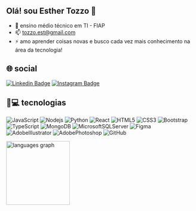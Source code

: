 ## Olá! sou Esther Tozzo 👋

- 🔭 ensino médio técnico em TI - FIAP
- 📫 tozzo.est@gmail.com
- ⚡ amo aprender coisas novas e busco cada vez mais conhecimento na área da tecnologia!

## 🌐 social
[![Linkedin Badge](https://img.shields.io/badge/-linkedin-blue?style=flat-square&logo=Linkedin&logoColor=white&link=https://www.linkedin.com/in/esthertozzo/)](https://www.linkedin.com/in/esthertozzo/)
[![Instagram Badge](https://img.shields.io/badge/-instagram-purple?style=flat-square&logo=instagram&logoColor=white&link=https://www.instagram.com/esthertozzo/?hl=pt-br)](https://instagram.com/esthertozzo)

## 🚀💻 tecnologias

![JavaScript](https://img.shields.io/badge/-JavaScript-black?style=flat-square&logo=javascript)
![Nodejs](https://img.shields.io/badge/-Nodejs-black?style=flat-square&logo=Node.js)
![Python](https://img.shields.io/badge/-Python-black?style=flat-square&logo=Python)
![React](https://img.shields.io/badge/-React-black?style=flat-square&logo=react)
![HTML5](https://img.shields.io/badge/-HTML5-E34F26?style=flat-square&logo=html5&logoColor=white)
![CSS3](https://img.shields.io/badge/-CSS3-1572B6?style=flat-square&logo=css3)
![Bootstrap](https://img.shields.io/badge/-Bootstrap-563D7C?style=flat-square&logo=bootstrap)
![TypeScript](https://img.shields.io/badge/-TypeScript-black?style=flat-square&logo=typescript)
![MongoDB](https://img.shields.io/badge/-MongoDB-black?style=flat-square&logo=mongodb)
![MicrosoftSQLServer](https://img.shields.io/badge/-MicrosoftSQLServer-007ACC?style=flat-square&logo=microsoftsqlserver)
![Figma](https://img.shields.io/badge/-Figma-black?style=flat-square&logo=figma)
![AdobeIllustrator](https://img.shields.io/badge/-AdobeIllustrator-black?style=flat-square&logo=adobeillustrator)
![AdobePhotoshop](https://img.shields.io/badge/-AdobePhotoshop-black?style=flat-square&logo=adobephotoshop)
![GitHub](https://img.shields.io/badge/-GitHub-181717?style=flat-square&logo=github)

  <img src="https://github-readme-stats.vercel.app/api/top-langs?username=esthertozzo&locale=en&hide_title=false&layout=compact&card_width=320&langs_count=5&theme=dark&hide_border=false" height="170" alt="languages graph"  />
